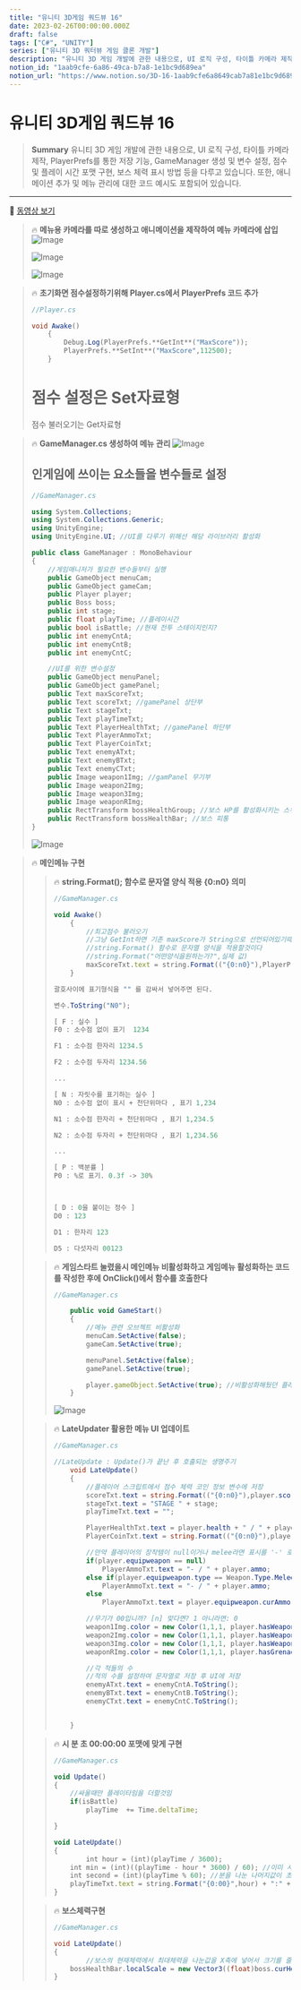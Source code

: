 ```yaml
---
title: "유니티 3D게임 쿼드뷰 16"
date: 2023-02-26T00:00:00.000Z
draft: false
tags: ["C#", "UNITY"]
series: ["유니티 3D 쿼터뷰 게임 클론 개발"]
description: "유니티 3D 게임 개발에 관한 내용으로, UI 로직 구성, 타이틀 카메라 제작, PlayerPrefs를 통한 저장 기능, GameManager 생성 및 변수 설정, 점수 및 플레이 시간 포맷 구현, 보스 체력 표시 방법 등을 다루고 있습니다. 또한, 애니메이션 추가 및 메뉴 관리에 대한 코드 예시도 포함되어 있습니다."
notion_id: "1aab9cfe-6a86-49ca-b7a8-1e1bc9d689ea"
notion_url: "https://www.notion.so/3D-16-1aab9cfe6a8649cab7a81e1bc9d689ea"
---
```


# 유니티 3D게임 쿼드뷰 16

> **Summary**
> 유니티 3D 게임 개발에 관한 내용으로, UI 로직 구성, 타이틀 카메라 제작, PlayerPrefs를 통한 저장 기능, GameManager 생성 및 변수 설정, 점수 및 플레이 시간 포맷 구현, 보스 체력 표시 방법 등을 다루고 있습니다. 또한, 애니메이션 추가 및 메뉴 관리에 대한 코드 예시도 포함되어 있습니다.

---

🎥 [동영상 보기](https://www.youtube.com/watch?v=7B9BsVnG8D8&list=PLO-mt5Iu5TeYkrBzWKuTCl6IUm_bA6BKy&index=16)

> 🔥 **메뉴용 카메라를 따로 생성하고 애니메이션을 제작하여 메뉴 카메라에 삽입**
> ![Image](image_22877d92a14c.png)
>
> ![Image](image_ade1e97a7185.png)
>
> ![Image](image_6aaaaef9c2f7.png)
>
>

> 🔥 **초기화면 점수설정하기위해 Player.cs에서 PlayerPrefs 코드 추가**
> ```c#
> //Player.cs
>
> void Awake()
>     {
>         Debug.Log(PlayerPrefs.**GetInt**("MaxScore"));
>         PlayerPrefs.**SetInt**("MaxScore",112500);
>     }
> ```
>
> # 점수 설정은 Set자료형
> 점수 불러오기는 Get자료형
>
>

> 🔥 **GameManager.cs 생성하여 메뉴 관리**
> ![Image](image_679bead0d70c.png)
>
> ## 인게임에 쓰이는 요소들을 변수들로 설정
>
> ```c#
> //GameManager.cs
>
> using System.Collections;
> using System.Collections.Generic;
> using UnityEngine;
> using UnityEngine.UI; //UI를 다루기 위해선 해당 라이브러리 활성화
>
> public class GameManager : MonoBehaviour
> {
>     //게임매니저가 필요한 변수들부터 실행
>     public GameObject menuCam;
>     public GameObject gameCam;
>     public Player player;
>     public Boss boss;
>     public int stage;
>     public float playTime; //플레이시간
>     public bool isBattle; //현재 전투 스테이지인지?
>     public int enemyCntA;
>     public int enemyCntB;
>     public int enemyCntC;
>
>     //UI를 위한 변수설정
>     public GameObject menuPanel;
>     public GameObject gamePanel;
>     public Text maxScoreTxt;
>     public Text scoreTxt; //gamePanel 상단부
>     public Text stageTxt;
>     public Text playTimeTxt;
>     public Text PlayerHealthTxt; //gamePanel 하단부
>     public Text PlayerAmmoTxt;
>     public Text PlayerCoinTxt;
>     public Text enemyATxt;
>     public Text enemyBTxt;
>     public Text enemyCTxt;
>     public Image weapon1Img; //gamPanel 무기부
>     public Image weapon2Img;
>     public Image weapon3Img;
>     public Image weaponRImg;
>     public RectTransform bossHealthGroup; //보스 HP를 활성화시키는 스위치
>     public RectTransform bossHealthBar; //보스 피통
> }
> ```
>
> ![Image](image_e7388aa9346e.png)
>
>

> 🔥 **메인메뉴 구현**
> > 🔥 **string.Format(); 함수로 문자열 양식 적용 {0:n0} 의미**
> > ```javascript
> > //GameManager.cs
> >
> > void Awake() 
> >     {
> >         //최고점수 불러오기
> >         //그냥 GetInt하면 기존 maxScore가 String으로 선언되어있기때문에
> >         //string.Format() 함수로 문자열 양식을 적용할것이다
> >         //string.Format("어떤양식을원하는가?",실제 값)
> >         maxScoreTxt.text = string.Format(("{0:n0}"),PlayerPrefs.GetInt("MaxScore"));
> >     }
> > ```
> >
> > ```c#
> > 괄호사이에 표기형식을 "" 를 감싸서 넣어주면 된다.
> >
> > 변수.ToString("N0"); 
> >
> > [ F : 실수 ]
> > F0 : 소수점 없이 표기  1234
> >
> > F1 : 소수점 한자리 1234.5
> >
> > F2 : 소수점 두자리 1234.56
> >
> > ...
> >
> > [ N : 자릿수를 표기하는 실수 ]
> > N0 : 소수점 없이 표시 + 천단위마다 , 표기 1,234
> >
> > N1 : 소수점 한자리 + 천단위마다 , 표기 1,234.5
> >
> > N2 : 소수점 두자리 + 천단위마다 , 표기 1,234.56
> >
> > ...
> >
> > [ P : 백분률 ]
> > P0 : %로 표기. 0.3f -> 30%
> >
> >
> >
> > [ D : 0을 붙이는 정수 ]
> > D0 : 123
> >
> > D1 : 한자리 123
> >
> > D5 : 다섯자리 00123
> > ```
> >
> >
>
> > 🔥 **게임스타트 눌렸을시 메인메뉴 비활성화하고 게임메뉴 활성화하는 코드를 작성한 후에 OnClick()에서 함수를 호출한다**
> > ```javascript
> > //GameManager.cs
> >
> >     public void GameStart()
> >     {
> >         //메뉴 관련 오브젝트 비활성화
> >         menuCam.SetActive(false);
> >         gameCam.SetActive(true);
> >
> >         menuPanel.SetActive(false);
> >         gamePanel.SetActive(true);
> >
> >         player.gameObject.SetActive(true); //비활성화해뒀던 플레이어 오브젝트 활성화
> >     }
> > ```
> >
> > ![Image](image_aeeb6cdf8ba0.png)
> >
> >
>
> > 🔥 **LateUpdater 활용한 메뉴 UI 업데이트**
> > ```c#
> > //GameManager.cs
> >
> > //LateUpdate : Update()가 끝난 후 호출되는 생명주기
> >     void LateUpdate() 
> >     {
> >         //플레이어 스크립트에서 점수 체력 코인 정보 변수에 저장
> >         scoreTxt.text = string.Format(("{0:n0}"),player.score);
> >         stageTxt.text = "STAGE " + stage;
> >         playTimeTxt.text = "";
> >
> >         PlayerHealthTxt.text = player.health + " / " + player.maxHealth;
> >         PlayerCoinTxt.text = string.Format(("{0:n0}"),player.coin);
> >
> >         //만약 플레이어의 장착템이 null이거나 melee라면 표시를 '-' 로 표기
> >         if(player.equipweapon == null)
> >             PlayerAmmoTxt.text = "- / " + player.ammo;
> >         else if(player.equipweapon.type == Weapon.Type.Melee)
> >             PlayerAmmoTxt.text = "- / " + player.ammo;
> >         else
> >             PlayerAmmoTxt.text = player.equipweapon.curAmmo + " / " + player.ammo;
> >
> >         //무기가 00입니까? [n] 맞다면? 1 아니라면: 0
> >         weapon1Img.color = new Color(1,1,1, player.hasWeapons[0] ? 1 : 0); //망치
> >         weapon2Img.color = new Color(1,1,1, player.hasWeapons[1] ? 1 : 0); //권총
> >         weapon3Img.color = new Color(1,1,1, player.hasWeapons[2] ? 1 : 0); //서브머신건
> >         weaponRImg.color = new Color(1,1,1, player.hasGrenades > 0 ? 1 : 0); //수류탄이 0개보단 많다
> >
> >         //각 적들의 수
> >         //적의 수를 설정하여 문자열로 저장 후 UI에 저장
> >         enemyATxt.text = enemyCntA.ToString();
> >         enemyBTxt.text = enemyCntB.ToString();
> >         enemyCTxt.text = enemyCntC.ToString();
> >
> >
> >     }
> > ```
> >
> >
>
> > 🔥 **시 분 초 00:00:00 포맷에 맞게 구현**
> > ```javascript
> > //GameManager.cs
> >
> > void Update()
> > {
> >     //싸울때만 플레이타임을 더할것임
> >     if(isBattle)
> >         playTime  += Time.deltaTime;
> >
> > }
> >
> > void LateUpdate()
> > {
> > 		int hour = (int)(playTime / 3600);
> >     int min = (int)((playTime - hour * 3600) / 60); //이미 시간단위로 나눴기 때문에 그 나눈값을 60으로 나눔
> >     int second = (int)(playTime % 60); //분을 나눈 나머지값이 초다
> >     playTimeTxt.text = string.Format("{0:00}",hour) + ":" + string.Format("{0:00}",min) + ":" + string.Format("{0:00}",second);
> > }
> > ```
> >
> >
>
> > 🔥 **보스체력구현**
> > ```c#
> > //GameManager.cs
> >
> > void LateUpdate()
> > {
> > 		//보스의 현재체력에서 최대체력을 나눈값을 X축에 넣어서 크기를 줄여준다
> >     bossHealthBar.localScale = new Vector3((float)boss.curHealth / boss.maxHealth,1,1);
> > }
> > ```
> >
> >
>
>
>

